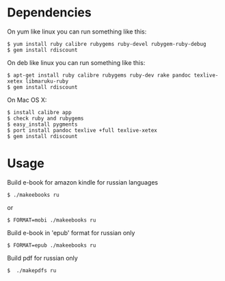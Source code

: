 Dependencies
============

On yum like linux you can run something like this:

    $ yum install ruby calibre rubygems ruby-devel rubygem-ruby-debug
    $ gem install rdiscount

On deb like linux you can run something like this:

    $ apt-get install ruby calibre rubygems ruby-dev rake pandoc texlive-xetex libmaruku-ruby 
    $ gem install rdiscount

On Mac OS X:

    $ install calibre app
    $ check ruby and rubygems
    $ easy_install pygments
    $ port install pandoc texlive +full texlive-xetex
    $ gem install rdiscount

Usage
=====

Build e-book for amazon kindle for russian languages

 	$ ./makeebooks ru
or

 	$ FORMAT=mobi ./makeebooks ru

Build e-book in 'epub' format for russian only

 	$ FORMAT=epub ./makeebooks ru

Build pdf for russian only

    $  ./makepdfs ru
